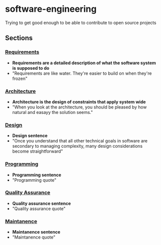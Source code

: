# software-engineering
Trying to get good enough to be able to contribute to open source projects

## Sections
### [**Requirements**](../master/requirements/requirements.md)
* **Requirements are a detailed description of what the software system is supposed to do**
* "Requirements are like water. They're easier to build on when they're frozen"

### [**Architecture**](../master/architecture/architecture.md)
* **Architecture is the design of constraints that apply system wide**
* "When you look at the architecture, you should be pleased by how natural and easayy the solution seems."

### [**Design**](../master/design/design.md)
* **Design sentence**
* "Once you understand that all other technical goals in software are secondary to managing complexity, many design considerations become straightforward"

### [**Programming**](../master/programming/programming.md)
* **Programming sentence**
* "Programming quote"

### [**Quality Assurance**](../master/quality_assurance/quality_assurance.md)
* **Quality assurance sentence**
* "Quality assurance quote"

### [**Maintanence**](../master/maintanence/maintancence.md)
* **Maintanence sentence**
* "Maintanence quote"

